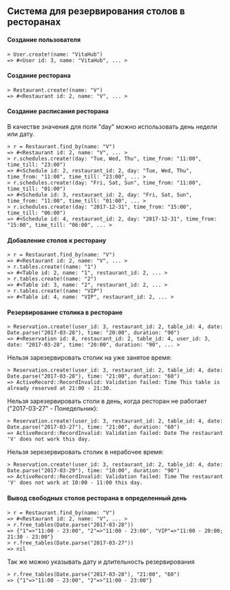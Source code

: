## Система для резервирования столов в ресторанах

#### Создание пользователя
```
> User.create!(name: "VitaHub")
=> #<User id: 3, name: "VitaHub", ... >
```

#### Создание ресторана
```
> Restaurant.create!(name: "V")
=> #<Restaurant id: 2, name: "V", ... > 
```

#### Создание расписания ресторана
В качестве значения для поля "day" можно использовать день недели или дату.
```
> r = Restaurant.find_by(name: "V")
=> #<Restaurant id: 2, name: "V", ... >
> r.schedules.create!(day: "Tue, Wed, Thu", time_from: "11:00", time_till: "23:00")
=> #<Schedule id: 2, restaurant_id: 2, day: "Tue, Wed, Thu", time_from: "11:00", time_till: "23:00", ... >
> r.schedules.create!(day: "Fri, Sat, Sun", time_from: "11:00", time_till: "01:00")
=> #<Schedule id: 3, restaurant_id: 2, day: "Fri, Sat, Sun", time_from: "11:00", time_till: "01:00", ... > 
> r.schedules.create!(day: "2017-12-31", time_from: "15:00", time_till: "06:00")
=> #<Schedule id: 4, restaurant_id: 2, day: "2017-12-31", time_from: "15:00", time_till: "06:00", ... >
```

#### Добавление столов к ресторану
```
> r = Restaurant.find_by(name: "V")
=> #<Restaurant id: 2, name: "V", ... >
> r.tables.create!(name: "1")
=> #<Table id: 2, name: "1", restaurant_id: 2, ... >
> r.tables.create!(name: "2")
=> #<Table id: 3, name: "2", restaurant_id: 2, ... >
> r.tables.create!(name: "VIP")
=> #<Table id: 4, name: "VIP", restaurant_id: 2, ... >
```

#### Резервирование столика в ресторане
```
> Reservation.create!(user_id: 3, restaurant_id: 2, table_id: 4, date: Date.parse("2017-03-28"), time: "20:00", duration: "90")
=> #<Reservation id: 8, restaurant_id: 2, table_id: 4, user_id: 3, date: "2017-03-28", time: "20:00", duration: "90", ... >
```
Нельзя зарезервировать столик на уже занятое время:
```
> Reservation.create!(user_id: 3, restaurant_id: 2, table_id: 4, date: Date.parse("2017-03-28"), time: "21:00", duration: "60")
=> ActiveRecord::RecordInvalid: Validation failed: Time This table is already reserved at 21:00 - 21:30.
```
Нельзя зарезервировать столи в день, когда ресторан не работает ("2017-03-27" - Понедельник):
```
> Reservation.create!(user_id: 3, restaurant_id: 2, table_id: 4, date: Date.parse("2017-03-27"), time: "21:00", duration: "60")
=> ActiveRecord::RecordInvalid: Validation failed: Date The restaurant 'V' does not work this day.
```
Нельзя зерезервировать столик в нерабочее время:
```
> Reservation.create!(user_id: 3, restaurant_id: 2, table_id: 4, date: Date.parse("2017-03-29"), time: "10:00", duration: "90")
=> ActiveRecord::RecordInvalid: Validation failed: Time The restaurant 'V' does not work at 10:00 - 11:00 this day.
```

#### Вывод свободных столов ресторана в определенный день
```
> r = Restaurant.find_by(name: "V")
=> #<Restaurant id: 2, name: "V", ... >
> r.free_tables(Date.parse("2017-03-28"))
=> {"1"=>"11:00 - 23:00", "2"=>"11:00 - 23:00", "VIP"=>"11:00 - 20:00; 21:30 - 23:00"}
> r.free_tables(Date.parse("2017-03-27"))
=> nil
```
Так же можно указывать дату и длительность резервирования
```
> r.free_tables(Date.parse("2017-03-28"), "21:00", "60")
=> {"1"=>"11:00 - 23:00", "2"=>"11:00 - 23:00"}
```